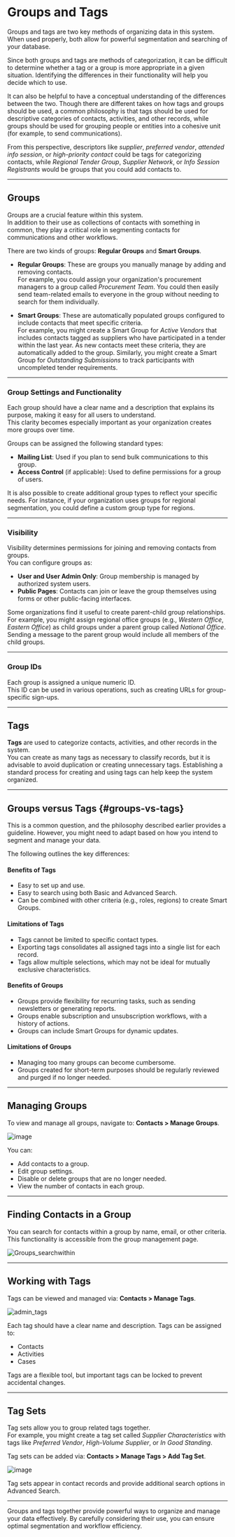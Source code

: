 # Groups and Tags

Groups and tags are two key methods of organizing data in this system.  
When used properly, both allow for powerful segmentation and searching of your database.

Since both groups and tags are methods of categorization, it can be difficult to determine whether a tag or a group is more appropriate in a given situation. Identifying the differences in their functionality will help you decide which to use.

It can also be helpful to have a conceptual understanding of the differences between the two. Though there are different takes on how tags and groups should be used, a common philosophy is that tags should be used for descriptive categories of contacts, activities, and other records, while groups should be used for grouping people or entities into a cohesive unit (for example, to send communications).  

From this perspective, descriptors like *supplier*, *preferred vendor*, *attended info session*, or *high-priority contact* could be tags for categorizing contacts, while *Regional Tender Group*, *Supplier Network*, or *Info Session Registrants* would be groups that you could add contacts to.

---

## Groups

Groups are a crucial feature within this system.  
In addition to their use as collections of contacts with something in common, they play a critical role in segmenting contacts for communications and other workflows.

There are two kinds of groups: **Regular Groups** and **Smart Groups**.

-   **Regular Groups**: These are groups you manually manage by adding and removing contacts.  
    For example, you could assign your organization's procurement managers to a group called *Procurement Team*. You could then easily send team-related emails to everyone in the group without needing to search for them individually.
    
-   **Smart Groups**: These are automatically populated groups configured to include contacts that meet specific criteria.  
    For example, you might create a Smart Group for *Active Vendors* that includes contacts tagged as suppliers who have participated in a tender within the last year. As new contacts meet these criteria, they are automatically added to the group. Similarly, you might create a Smart Group for *Outstanding Submissions* to track participants with uncompleted tender requirements.

---

### Group Settings and Functionality

Each group should have a clear name and a description that explains its purpose, making it easy for all users to understand.  
This clarity becomes especially important as your organization creates more groups over time.

Groups can be assigned the following standard types:

-   **Mailing List**: Used if you plan to send bulk communications to this group.
-   **Access Control** (if applicable): Used to define permissions for a group of users.

It is also possible to create additional group types to reflect your specific needs. For instance, if your organization uses groups for regional segmentation, you could define a custom group type for regions.

---

### Visibility

Visibility determines permissions for joining and removing contacts from groups.  
You can configure groups as:

-   **User and User Admin Only**: Group membership is managed by authorized system users.  
-   **Public Pages**: Contacts can join or leave the group themselves using forms or other public-facing interfaces.

Some organizations find it useful to create parent-child group relationships.  
For example, you might assign regional office groups (e.g., *Western Office*, *Eastern Office*) as child groups under a parent group called *National Office*. Sending a message to the parent group would include all members of the child groups.

---

### Group IDs

Each group is assigned a unique numeric ID.  
This ID can be used in various operations, such as creating URLs for group-specific sign-ups.

---

## Tags

**Tags** are used to categorize contacts, activities, and other records in the system.  
You can create as many tags as necessary to classify records, but it is advisable to avoid duplication or creating unnecessary tags. Establishing a standard process for creating and using tags can help keep the system organized.

---

## Groups versus Tags {#groups-vs-tags}

This is a common question, and the philosophy described earlier provides a guideline. However, you might need to adapt based on how you intend to segment and manage your data.

The following outlines the key differences:

#### Benefits of Tags
-   Easy to set up and use.  
-   Easy to search using both Basic and Advanced Search.  
-   Can be combined with other criteria (e.g., roles, regions) to create Smart Groups.

#### Limitations of Tags
-   Tags cannot be limited to specific contact types.  
-   Exporting tags consolidates all assigned tags into a single list for each record.  
-   Tags allow multiple selections, which may not be ideal for mutually exclusive characteristics.

#### Benefits of Groups
-   Groups provide flexibility for recurring tasks, such as sending newsletters or generating reports.  
-   Groups enable subscription and unsubscription workflows, with a history of actions.  
-   Groups can include Smart Groups for dynamic updates.

#### Limitations of Groups
-   Managing too many groups can become cumbersome.  
-   Groups created for short-term purposes should be regularly reviewed and purged if no longer needed.

---

## Managing Groups

To view and manage all groups, navigate to: **Contacts > Manage Groups**.

![image](../img/ManageGroups.png)

You can:

-   Add contacts to a group.  
-   Edit group settings.  
-   Disable or delete groups that are no longer needed.  
-   View the number of contacts in each group.

---

## Finding Contacts in a Group

You can search for contacts within a group by name, email, or other criteria.  
This functionality is accessible from the group management page.

![Groups_searchwithin](../img/CiviCRM_update-CiviCore-Groups_searchwithin-en.png "Groups_searchwithin")

---

## Working with Tags

Tags can be viewed and managed via: **Contacts > Manage Tags**.

![admin_tags](../img/CiviCRM_update-CiviCore-resized_600x158_admin_tags-en.png "admin_tags")

Each tag should have a clear name and description. Tags can be assigned to:

-   Contacts  
-   Activities  
-   Cases  

Tags are a flexible tool, but important tags can be locked to prevent accidental changes.

---

## Tag Sets

Tag sets allow you to group related tags together.  
For example, you might create a tag set called *Supplier Characteristics* with tags like *Preferred Vendor*, *High-Volume Supplier*, or *In Good Standing*.

Tag sets can be added via: **Contacts > Manage Tags > Add Tag Set**.

![image](../img/Tag_Set_-_Create.png)

Tag sets appear in contact records and provide additional search options in Advanced Search.

---

Groups and tags together provide powerful ways to organize and manage your data effectively. By carefully considering their use, you can ensure optimal segmentation and workflow efficiency.
